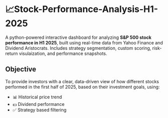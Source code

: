 # 📈Stock-Performance-Analysis-H1-2025
A python-powered interactive dashboard for analyzing **S&P 500 stock performance in H1 2025**, built using real-time data from Yahoo Finance and Dividend Aristocrats. Includes strategy segmentation, custom scoring, risk-return visulaization, and performance snapshots.  
## Objective
To provide investors with a clear, data-driven view of how different stocks performed in the first half of 2025, based on their investment goals, using:
- 📊 Historical price trend
- 💵 Dividend performance
- ✅ Strategy based filtering
